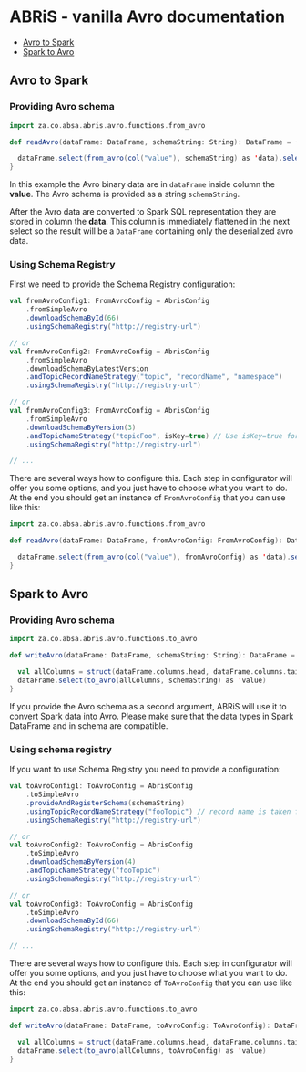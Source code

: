 # ABRiS - vanilla Avro documentation

- [Avro to Spark](#Avro-to-Spark)
- [Spark to Avro](#spark-to-avro)
## Avro to Spark

### Providing Avro schema    
```scala
import za.co.absa.abris.avro.functions.from_avro

def readAvro(dataFrame: DataFrame, schemaString: String): DataFrame = {

  dataFrame.select(from_avro(col("value"), schemaString) as 'data).select("data.*")
}
```
In this example the Avro binary data are in ```dataFrame``` inside column the **value**. 
The Avro schema is provided as a string ```schemaString```.

After the Avro data are converted to Spark SQL representation they are stored in column the **data**. 
This column is immediately flattened in the next select so the result will be a ```DataFrame``` containing only the deserialized avro data.  

### Using Schema Registry
First we need to provide the Schema Registry configuration:
```scala
val fromAvroConfig1: FromAvroConfig = AbrisConfig
    .fromSimpleAvro
    .downloadSchemaById(66)
    .usingSchemaRegistry("http://registry-url")

// or
val fromAvroConfig2: FromAvroConfig = AbrisConfig
    .fromSimpleAvro
    .downloadSchemaByLatestVersion
    .andTopicRecordNameStrategy("topic", "recordName", "namespace")
    .usingSchemaRegistry("http://registry-url")

// or
val fromAvroConfig3: FromAvroConfig = AbrisConfig
    .fromSimpleAvro
    .downloadSchemaByVersion(3)
    .andTopicNameStrategy("topicFoo", isKey=true) // Use isKey=true for the key schema and isKey=false for the value schema
    .usingSchemaRegistry("http://registry-url")

// ...
```
There are several ways how to configure this. 
Each step in configurator will offer you some options, and you just have to choose what you want to do.
At the end you should get an instance of `FromAvroConfig` that you can use like this:


```scala
import za.co.absa.abris.avro.functions.from_avro

def readAvro(dataFrame: DataFrame, fromAvroConfig: FromAvroConfig): DataFrame = {

  dataFrame.select(from_avro(col("value"), fromAvroConfig) as 'data).select("data.*")
}
```

## Spark to Avro

### Providing Avro schema 
```scala
import za.co.absa.abris.avro.functions.to_avro

def writeAvro(dataFrame: DataFrame, schemaString: String): DataFrame = {

  val allColumns = struct(dataFrame.columns.head, dataFrame.columns.tail: _*)
  dataFrame.select(to_avro(allColumns, schemaString) as 'value)
}
```
If you provide the Avro schema as a second argument, ABRiS will use it to convert Spark data into Avro. 
Please make sure that the data types in Spark DataFrame and in schema are compatible.

### Using schema registry
If you want to use Schema Registry you need to provide a configuration:

```scala
val toAvroConfig1: ToAvroConfig = AbrisConfig
    .toSimpleAvro
    .provideAndRegisterSchema(schemaString)
    .usingTopicRecordNameStrategy("fooTopic") // record name is taken from the schema
    .usingSchemaRegistry("http://registry-url")

// or
val toAvroConfig2: ToAvroConfig = AbrisConfig
    .toSimpleAvro
    .downloadSchemaByVersion(4)
    .andTopicNameStrategy("fooTopic")
    .usingSchemaRegistry("http://registry-url")

// or
val toAvroConfig3: ToAvroConfig = AbrisConfig
    .toSimpleAvro
    .downloadSchemaById(66)
    .usingSchemaRegistry("http://registry-url")

// ...
```
There are several ways how to configure this. 
Each step in configurator will offer you some options, and you just have to choose what you want to do.
At the end you should get an instance of `ToAvroConfig` that you can use like this:
```scala
import za.co.absa.abris.avro.functions.to_avro

def writeAvro(dataFrame: DataFrame, toAvroConfig: ToAvroConfig): DataFrame = {

  val allColumns = struct(dataFrame.columns.head, dataFrame.columns.tail: _*)  
  dataFrame.select(to_avro(allColumns, toAvroConfig) as 'value)
}
```
